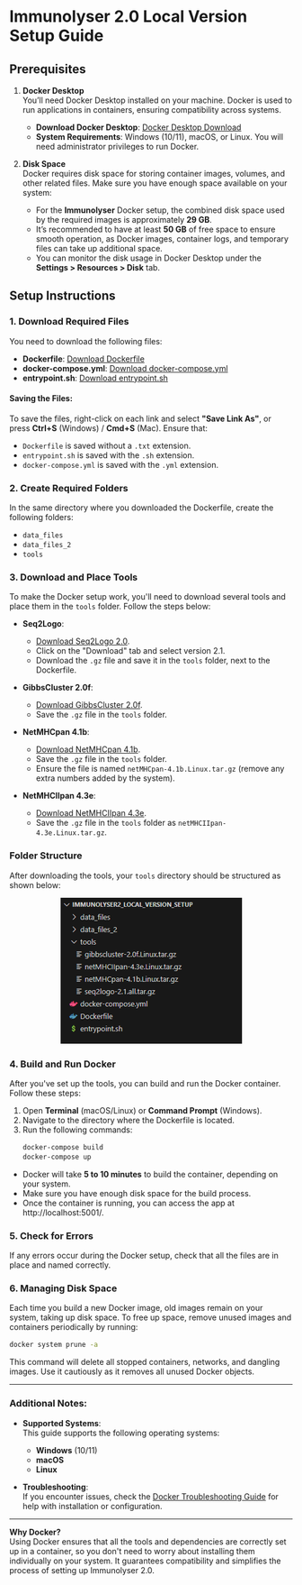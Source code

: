 # Immunolyser 2.0 Local Version Setup Guide

## Prerequisites

1. **Docker Desktop**\
   You’ll need Docker Desktop installed on your machine. Docker is used to run applications in containers, ensuring compatibility across systems.
   - **Download Docker Desktop**: [Docker Desktop Download](https://www.docker.com/products/docker-desktop)
   - **System Requirements**: Windows (10/11), macOS, or Linux. You will need administrator privileges to run Docker.

2. **Disk Space**\
   Docker requires disk space for storing container images, volumes, and other related files. Make sure you have enough space available on your system:
   - For the **Immunolyser** Docker setup, the combined disk space used by the required images is approximately **29 GB**.
   - It’s recommended to have at least **50 GB** of free space to ensure smooth operation, as Docker images, container logs, and temporary files can take up additional space.
   - You can monitor the disk usage in Docker Desktop under the **Settings > Resources > Disk** tab.

## Setup Instructions

### 1. **Download Required Files**

You need to download the following files:

- **Dockerfile**: [Download Dockerfile](https://github.com/prmunday/Immunolyser/raw/develop/Dockerfile)  
- **docker-compose.yml**: [Download docker-compose.yml](https://github.com/prmunday/Immunolyser/raw/develop/docker-compose.yml)  
- **entrypoint.sh**: [Download entrypoint.sh](https://github.com/prmunday/Immunolyser/raw/develop/entrypoint.sh)  

#### Saving the Files:
To save the files, right-click on each link and select **"Save Link As"**, or press **Ctrl+S** (Windows) / **Cmd+S** (Mac). Ensure that:
- `Dockerfile` is saved without a `.txt` extension.  
- `entrypoint.sh` is saved with the `.sh` extension.  
- `docker-compose.yml` is saved with the `.yml` extension.  

### 2. **Create Required Folders**

In the same directory where you downloaded the Dockerfile, create the following folders:

- `data_files`
- `data_files_2`
- `tools`

### 3. **Download and Place Tools**

To make the Docker setup work, you'll need to download several tools and place them in the `tools` folder. Follow the steps below:

- **Seq2Logo**:

  - [Download Seq2Logo 2.0](https://services.healthtech.dtu.dk/services/Seq2Logo-2.0/).
  - Click on the "Download" tab and select version 2.1.
  - Download the `.gz` file and save it in the `tools` folder, next to the Dockerfile.

- **GibbsCluster 2.0f**:

  - [Download GibbsCluster 2.0f](https://services.healthtech.dtu.dk/cgi-bin/sw_request?software=gibbscluster\&version=2.0\&packageversion=2.0f\&platform=Linux).
  - Save the `.gz` file in the `tools` folder.

- **NetMHCpan 4.1b**:

  - [Download NetMHCpan 4.1b](https://services.healthtech.dtu.dk/cgi-bin/sw_request?software=netMHCpan\&version=4.1\&packageversion=4.1b\&platform=Linux).
  - Save the `.gz` file in the `tools` folder.
  - Ensure the file is named `netMHCpan-4.1b.Linux.tar.gz` (remove any extra numbers added by the system).

- **NetMHCIIpan 4.3e**:

  - [Download NetMHCIIpan 4.3e](https://services.healthtech.dtu.dk/cgi-bin/sw_request?software=netMHCIIpan\&version=4.3\&packageversion=4.3e\&platform=Linux).
  - Save the `.gz` file in the `tools` folder as `netMHCIIpan-4.3e.Linux.tar.gz`.

### **Folder Structure**  

After downloading the tools, your `tools` directory should be structured as shown below:

<p align="center">
  <img src="https://raw.githubusercontent.com/prmunday/Immunolyser/main/Documentation/Screenshots/Local%20Version%20Directory%20Screenshot.png" alt="Tools Folder Structure" />
</p>

### 4. **Build and Run Docker**

After you've set up the tools, you can build and run the Docker container. Follow these steps:

1. Open **Terminal** (macOS/Linux) or **Command Prompt** (Windows).
2. Navigate to the directory where the Dockerfile is located.
3. Run the following commands:
   ```sh
   docker-compose build
   docker-compose up
   ```

- Docker will take **5 to 10 minutes** to build the container, depending on your system.
- Make sure you have enough disk space for the build process.
- Once the container is running, you can access the app at http://localhost:5001/.

### 5. **Check for Errors**

If any errors occur during the Docker setup, check that all the files are in place and named correctly.

### 6. **Managing Disk Space**

Each time you build a new Docker image, old images remain on your system, taking up disk space. To free up space, remove unused images and containers periodically by running:

```sh
docker system prune -a
```

This command will delete all stopped containers, networks, and dangling images. Use it cautiously as it removes all unused Docker objects.

---

### Additional Notes:

- **Supported Systems**:\
  This guide supports the following operating systems:

  - **Windows** (10/11)
  - **macOS**
  - **Linux**

- **Troubleshooting**:\
  If you encounter issues, check the [Docker Troubleshooting Guide](https://docs.docker.com/get-docker/) for help with installation or configuration.

---

**Why Docker?**\
Using Docker ensures that all the tools and dependencies are correctly set up in a container, so you don't need to worry about installing them individually on your system. It guarantees compatibility and simplifies the process of setting up Immunolyser 2.0.


